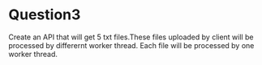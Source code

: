 # Question3

Create an API that will get 5 txt files.These files uploaded by client will be processed by differernt worker thread. Each file will be processed by one worker thread.
